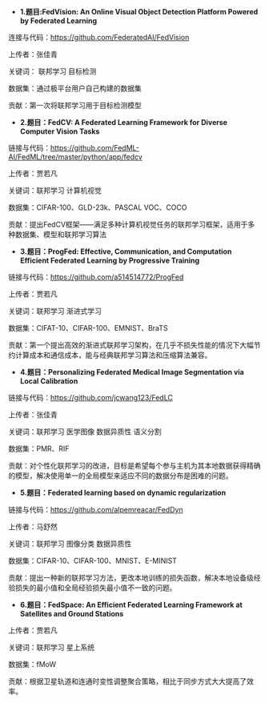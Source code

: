 - **1.题目:FedVision: An Online Visual Object Detection Platform Powered by Federated Learning**

连接与代码：https://github.com/FederatedAI/FedVision

上传者：张佳青

关键词： 联邦学习 目标检测

数据集：通过极平台用户自己构建的数据集

贡献：第一次将联邦学习用于目标检测模型

- **2.题目：FedCV: A Federated Learning Framework for Diverse Computer Vision Tasks**

链接与代码：https://github.com/FedML-AI/FedML/tree/master/python/app/fedcv

上传者：贾若凡

关键词：联邦学习 计算机视觉

数据集：CIFAR-100、GLD-23k、PASCAL VOC、COCO

贡献：提出FedCV框架——满足多种计算机视觉任务的联邦学习框架，适用于多种数据集、模型和联邦学习算法

- **3.题目：ProgFed: Effective, Communication, and Computation Efficient Federated Learning by Progressive Training**

链接与代码：https://github.com/a514514772/ProgFed

上传者：贾若凡

关键词：联邦学习 渐进式学习

数据集：CIFAT-10、CIFAR-100、EMNIST、BraTS

贡献：第一个提出高效的渐进式联邦学习架构，在几乎不损失性能的情况下大幅节约计算成本和通信成本，能与经典联邦学习算法和压缩算法兼容。

- **4.题目：Personalizing Federated Medical Image Segmentation via Local Calibration**

链接与代码：https://github.com/jcwang123/FedLC

上传者：张佳青

关键词：联邦学习 医学图像 数据异质性 语义分割

数据集：PMR、RIF

贡献：对个性化联邦学习的改进，目标是希望每个参与主机为其本地数据获得精确的模型，解决使用单一的全局模型来适应不同的数据分布是困难的问题。

- **5.题目：Federated learning based on dynamic regularization**

链接与代码：https://github.com/alpemreacar/FedDyn

上传者：马舒然

关键词：联邦学习 图像分类 数据异质性

数据集：CIFAR-10、CIFAR-100、MNIST、E-MINIST

贡献：提出一种新的联邦学习方法，更改本地训练的损失函数，解决本地设备级经验损失的最小值和全局经验损失最小值不一致的问题。
- **6.题目：FedSpace: An Efficient Federated Learning Framework at Satellites and Ground Stations**


上传者：贾若凡

关键词：联邦学习 星上系统

数据集：fMoW

贡献：根据卫星轨道和连通时变性调整聚合策略，相比于同步方式大大提高了效率。


